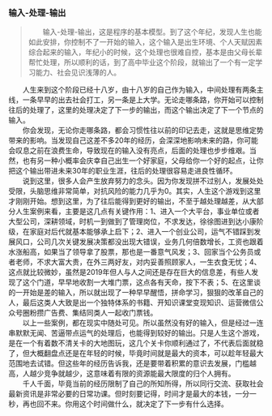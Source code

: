### 输入-处理-输出
> &emsp;&emsp;输入-处理-输出，这是程序的基本模型。到了这个年纪，发现人生也能如此安排，你控制不了一开始的输入，这个输入是出生环境、个人天赋因素综合起来的输入，年纪小的时候，这个处理也很难自控，基本是由父母长辈帮忙处理，所以顺利的话，到了高中毕业这个阶段，就输出了一个有一定学习能力、社会见识浅薄的人。

&emsp;&emsp;人生来到这个阶段已经十八岁，由十八岁的自己作为输入，中间处理有两条主线，一条早早的出去社会打工，另一条是上大学。无论走哪条路，你开始可以控制往后的处理了，这里的处理决定了下一步的输出，而这个输出决定了下一个节点的输入。    
&emsp;&emsp;你会发现，无论你走哪条路，都会习惯性往以前的印记去走，这就是思维定势带来的影响。当发现自己这差不多20年的经历，会深深地影响未来的路，你可能会叹息之前在浪费生命，导致现在的输入没有亮点，后面的处理也步步维艰。当然，也有另一种小概率会庆幸自己出生一个好家庭，父母给你一个好的起点，让你把这个输出带进未来30年的职业生涯，往后的处理很容易走进良性循环。<br/>
&emsp;&emsp;说到这里，很多人会产生放弃努力的念头。因为你发现拼不过别人，发展处处受限，头脑思维非常简单，对抗风险的能力几乎为0。其实，人生这个游戏到这里才刚刚开始。想到这里，为了往后能得到更好的输出，不至于越处理越差，从大部分人生案例来看，主要是这几点有关键作用：1、进入一个大平台，事业单位或者大型公司，深耕领域，时机一到做到了管理岗位，不求发达，徐徐图进到达小康阶级，在家庭对后代就基本能够承上启下；2、进入一个创业公司，运气不错踩到发展风口，公司几次关键发展决策都没出现大错误，业务几何倍数增长，工资也跟着水涨船高，如果当了领导拿了股票，那也是一番意气风发；3、回家当个公务员或者老师，不求大富大贵，在外三两好友，对内妥善照顾家人，一生衣食无忧；4、这点就比较微妙，虽然是2019年但人与人之间还是存在巨大的信息差，有些人发现了这个门道，早早地收割一大堆门票，这点各有天命，按下不表；5、在这里谈的一开始是差的输入，所以就出现了一种早早醒悟，拼命学习，狠狠的改革自己的人，最后这类人大致是出一个独特体系的书籍、开知识课堂变现知识、运营微信公众号圈粉攒广告费、集结同类人一起收门票钱。<br/> 
&emsp;&emsp;以上一些案例，都在现实中随处可见。所以虽然没有好的输入，但是经过一连串默默无闻、苦逼带点运气的处理后，也能得到较好的输出。只是人生这个游戏，是在一个有着数不清关卡的大地图玩，这几个关卡你顺利通过了，不代表后面就稳了，但大概翻盘点还是在年轻的时候，毕竟时间就是最大的资本，可以趁年轻最大范围地去试错。但这些年的经历告诉我，还是要带着积累的意识去发展，门槛越高，人越少竞争就越少，这意味着有限的资源能最大限度的归个人拥有。<br/>
&emsp;&emsp;千人千面，毕竟当前的经历限制了自己的所知所得，所以同行交流、获取社会最新资讯是非常必要的日常功课。但时刻要记得，时间才是最大的本钱，一分一秒，再也回不来。你用这个时间做什么，就决定了下一步有什么选择。<br/>
